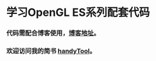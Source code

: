 # 学习OpenGL ES系列配套代码
### 代码需配合博客使用，[博客地址](http://www.gltech.win/%E5%AD%A6%E4%B9%A0opengles%E7%B3%BB%E5%88%97%E6%96%87%E7%AB%A0/2017/06/28/%E7%AC%AC%E4%B8%80%E4%B8%AAOpenGL-ES%E9%A1%B9%E7%9B%AE.html)。

### 欢迎访问我的简书 [handyTool](http://www.jianshu.com/u/e6367cf15710)。
